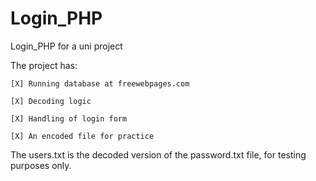 # Login_PHP
Login_PHP for a uni project

The project has:

    [X] Running database at freewebpages.com

    [X] Decoding logic

    [X] Handling of login form

    [X] An encoded file for practice

The users.txt is the decoded version of the password.txt file, for testing purposes only.
